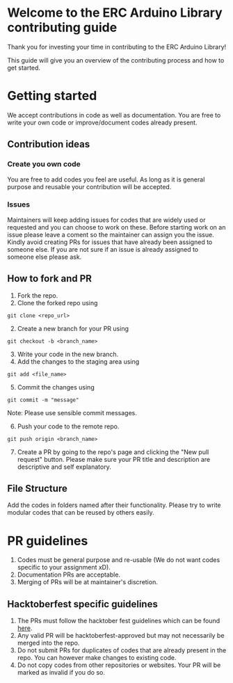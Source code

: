 # Welcome to the ERC Arduino Library contributing guide

Thank you for investing your time in contributing to the ERC Arduino Library!

This guide will give you an overview of the contributing process and how to get started.

# Getting started

We accept contributions in code as well as documentation. You are free to write your own code or improve/document codes already present.


## Contribution ideas
### Create you own code
You are free to add codes you feel are useful. As long as it is general purpose and reusable your contribution will be accepted.

### Issues
Maintainers will keep adding issues for codes that are widely used or requested and you can choose to work on these. Before starting work on an issue please leave a coment so the maintainer can assign you the issue. Kindly avoid creating PRs for issues that have already been assigned to someone else. If you are not sure if an issue is already assigned to someone else please ask.

## How to fork and PR
1. Fork the repo.
2. Clone the forked repo using
```
git clone <repo_url>
```
2. Create a new branch for your PR using
```
git checkout -b <branch_name>
```
3. Write your code in the new branch.
4. Add the changes to the staging area using 
```
git add <file_name>
```
5. Commit the changes using
```
git commit -m "message"
```
Note: Please use sensible commit messages.

6. Push your code to the remote repo.
```
git push origin <branch_name>
```
7. Create a PR by going to the repo's page and clicking the "New pull request" button. Please make sure your PR title and description are descriptive and self explanatory.

## File Structure
Add the codes in folders named after their functionality. Please try to write modular codes that can be reused by others easily.

# PR guidelines
1. Codes must be general purpose and re-usable (We do not want codes specific to your assignment xD).
1. Documentation PRs are acceptable.
1. Merging of PRs will be at maintainer's discretion.

## Hacktoberfest specific guidelines
1. The PRs must follow the hacktober fest guidelines which can be found [here](https://hacktoberfest.digitalocean.com/resources/participation).
1. Any valid PR will be hacktoberfest-approved but may not necessarily be merged into the repo.
1. Do not submit PRs for duplicates of codes that are already present in the repo. You can however make changes to existing code.
1. Do not copy codes from other repositories or websites. Your PR will be marked as invalid if you do so.

